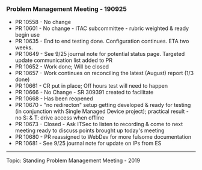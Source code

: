 ### Problem Management Meeting - 190925

* PR 10558 - No change
* PR 10601 - No change - ITAC subcommittee - rubric weighted & ready begin use
* PR 10635 - End to end testing done. Configuration continues. ETA two weeks.
* PR 10649 - See 9/25 journal note for potential status page. Targeted update communication list added to PR
* PR 10652 - Work done; Will be closed
* PR 10657 - Work continues on reconciling the latest (August) report (1/3 done)
* PR 10661 - CR put in place; Off hours test will need to happen
* PR 10666 - No Change - SR 309391 created to facilitate
* PR 10668 - Has been reopened
* PR 10670 - "no redirecton" setup getting developed & ready for testing (in conjunction with Single Managed Device project); practical result - no S: & T: drive access when offline
* PR 10673 - Closed - Ask ITSec to listen to recording & come to next meeting ready to discuss points brought up today's meeting
* PR 10680 - PR reassigned to WebDev for more fulsome documentation
* PR 10681 - See 9/25 journal note for update on IPs from ES
---

Topic: Standing Problem Management Meeting - 2019

